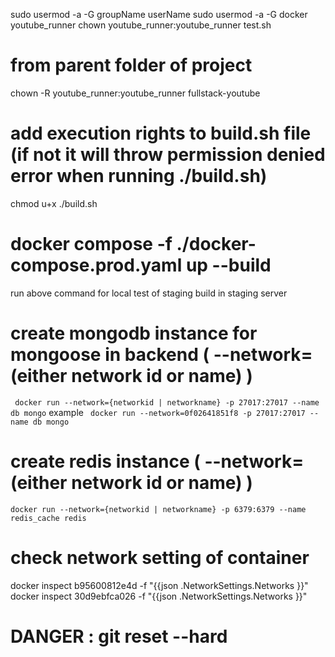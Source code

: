 sudo usermod -a -G groupName userName
sudo usermod -a -G docker youtube_runner
chown youtube_runner:youtube_runner test.sh

# from parent folder of project
chown -R youtube_runner:youtube_runner fullstack-youtube

# add execution rights to build.sh file (if not it will throw permission denied error when running ./build.sh)
chmod u+x ./build.sh

# docker compose -f ./docker-compose.prod.yaml up --build
run above command for local test of staging build in staging server


# create mongodb instance for mongoose in backend    ( --network= (either network id or name) )
`  docker run --network={networkid | networkname} -p 27017:27017 --name db mongo `
example
`  docker run --network=0f02641851f8 -p 27017:27017 --name db mongo `

# create redis instance   ( --network= (either network id or name) )
`
docker run --network={networkid | networkname} -p 6379:6379 --name redis_cache redis 
` 


# check network setting of container

docker inspect b95600812e4d -f "{{json .NetworkSettings.Networks }}"
docker inspect 30d9ebfca026 -f "{{json .NetworkSettings.Networks }}"


# DANGER : git reset --hard